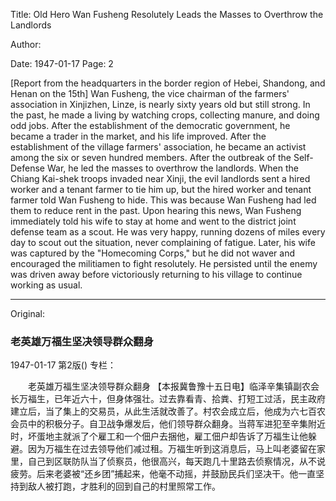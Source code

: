 Title: Old Hero Wan Fusheng Resolutely Leads the Masses to Overthrow the Landlords

Author:

Date: 1947-01-17
Page: 2

[Report from the headquarters in the border region of Hebei, Shandong, and Henan on the 15th] Wan Fusheng, the vice chairman of the farmers' association in Xinjizhen, Linze, is nearly sixty years old but still strong. In the past, he made a living by watching crops, collecting manure, and doing odd jobs. After the establishment of the democratic government, he became a trader in the market, and his life improved. After the establishment of the village farmers' association, he became an activist among the six or seven hundred members. After the outbreak of the Self-Defense War, he led the masses to overthrow the landlords. When the Chiang Kai-shek troops invaded near Xinji, the evil landlords sent a hired worker and a tenant farmer to tie him up, but the hired worker and tenant farmer told Wan Fusheng to hide. This was because Wan Fusheng had led them to reduce rent in the past. Upon hearing this news, Wan Fusheng immediately told his wife to stay at home and went to the district joint defense team as a scout. He was very happy, running dozens of miles every day to scout out the situation, never complaining of fatigue. Later, his wife was captured by the "Homecoming Corps," but he did not waver and encouraged the militiamen to fight resolutely. He persisted until the enemy was driven away before victoriously returning to his village to continue working as usual.



<hr /> 

Original: 


### 老英雄万福生坚决领导群众翻身

1947-01-17
第2版()
专栏：

　　老英雄万福生坚决领导群众翻身
    【本报冀鲁豫十五日电】临泽辛集镇副农会长万福生，已年近六十，但身体强壮。过去靠看青、拾粪、打短工过活，民主政府建立后，当了集上的交易员，从此生活就改善了。村农会成立后，他成为六七百农会员中的积极分子。自卫战争爆发后，他们领导群众翻身。当蒋军进犯至辛集附近时，坏蛋地主就派了个雇工和一个佃户去捆他，雇工佃户却告诉了万福生让他躲避。因为万福生在过去领导他们减过租。万福生听到这消息后，马上叫老婆留在家里，自己到区联防队当了侦察员，他很高兴，每天跑几十里路去侦察情况，从不说疲劳。后来老婆被“还乡团”捕起来，他毫不动摇，并鼓励民兵们坚决干。他一直坚持到敌人被打跑，才胜利的回到自己的村里照常工作。
